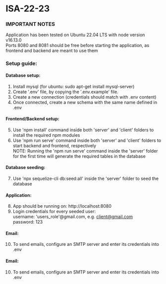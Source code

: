 # ISA-22-23

### IMPORTANT NOTES
Application has been tested on Ubuntu 22.04 LTS with node version v16.13.0  
Ports 8080 and 8081 should be free before starting the application, as frontend and backend are meant to use them

### Setup guide:

#### Database setup:
1. Install mysql (for ubuntu: sudo apt-get install mysql-server)
2. Create '.env' file, by copying the '.env.example' file.
3. Create a new connection (credentials should match with .env content)
4. Once connected, create a new schema with the same name defined in .env

#### Frontend/Backend setup:

5. Use 'npm install' command inside both 'server' and 'client' folders to install the required npm modules
6. Use 'npm run serve' command inside both 'server' and 'client' folders to start backend and frontend, respectively  
NOTE: Running the 'npm run serve' command inside the 'server' folder for the first time will generate the required tables in the database

#### Database seeding:
7. Use 'npx sequelize-cli db:seed:all' inside the 'server' folder to seed the database

#### Application: 
8. App should be running on: http://localhost:8080
9. Login credentials for every seeded user:  
    username: 'users_role'@gmail.com, e.g. client@gmail.com  
    password: 123

#### Email:
10. To send emails, configure an SMTP server and enter its credentials into .env

#### Email:
10. To send emails, configure an SMTP server and enter its credentials into .env
